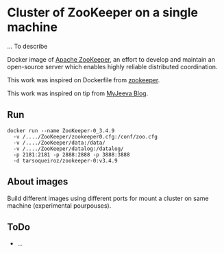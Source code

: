 # Cluster of ZooKeeper on a single machine

... To describe

Docker image of [Apache ZooKeeper](https://zookeeper.apache.org/), an effort to develop and maintain an open-source 
server which enables highly reliable distributed coordination.

This work was inspired on Dockerfile from [zookeeper](https://hub.docker.com/r/libray/zookeeper/).

This work was inspired on tip from [MyJeeva Blog](http://myjeeva.com/zookeeper-cluster-setup.html).

## Run

```
docker run --name ZooKeeper-0_3.4.9 
  -v /..../ZooKeeper/zookeeper0.cfg:/conf/zoo.cfg 
  -v /..../ZooKeeper/data:/data/ 
  -v /..../ZooKeeper/datalog:/datalog/ 
  -p 2181:2181 -p 2888:2888 -p 3888:3888 
  -d tarsoqueiroz/zookeeper-0:v3.4.9
```

## About images

Build different images using different ports for mount a cluster on same machine (experimental pourpouses).

## ToDo

* ...
